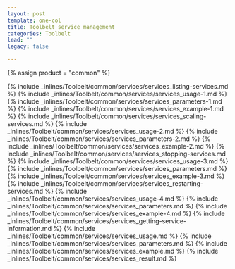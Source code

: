 ```yaml
---
layout: post
template: one-col
title: Toolbelt service management
categories: Toolbelt
lead: ""
legacy: false

---
```

{% assign product = "common" %}


{% include _inlines/Toolbelt/common/services/services_listing-services.md %}
{% include _inlines/Toolbelt/common/services/services_usage-1.md %}
{% include _inlines/Toolbelt/common/services/services_parameters-1.md %}
{% include _inlines/Toolbelt/common/services/services_example-1.md %}
{% include _inlines/Toolbelt/common/services/services_scaling-services.md %}
{% include _inlines/Toolbelt/common/services/services_usage-2.md %}
{% include _inlines/Toolbelt/common/services/services_parameters-2.md %}
{% include _inlines/Toolbelt/common/services/services_example-2.md %}
{% include _inlines/Toolbelt/common/services/services_stopping-services.md %}
{% include _inlines/Toolbelt/common/services/services_usage-3.md %}
{% include _inlines/Toolbelt/common/services/services_parameters.md %}
{% include _inlines/Toolbelt/common/services/services_example-3.md %}
{% include _inlines/Toolbelt/common/services/services_restarting-services.md %}
{% include _inlines/Toolbelt/common/services/services_usage-4.md %}
{% include _inlines/Toolbelt/common/services/services_parameters.md %}
{% include _inlines/Toolbelt/common/services/services_example-4.md %}
{% include _inlines/Toolbelt/common/services/services_getting-service-information.md %}
{% include _inlines/Toolbelt/common/services/services_usage.md %}
{% include _inlines/Toolbelt/common/services/services_parameters.md %}
{% include _inlines/Toolbelt/common/services/services_example.md %}
{% include _inlines/Toolbelt/common/services/services_result.md %}
